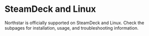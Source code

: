 # SteamDeck and Linux

Northstar is officially supported on SteamDeck and Linux. Check the subpages for installation, usage, and troubleshooting information.
